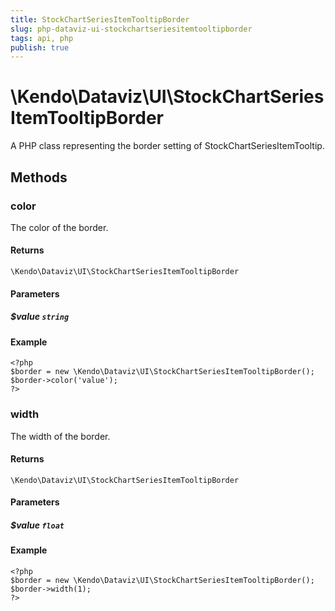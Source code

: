 ```yaml
---
title: StockChartSeriesItemTooltipBorder
slug: php-dataviz-ui-stockchartseriesitemtooltipborder
tags: api, php
publish: true
---
```


# \Kendo\Dataviz\UI\StockChartSeriesItemTooltipBorder

A PHP class representing the border setting of StockChartSeriesItemTooltip.


## Methods

### color
The color of the border.

#### Returns
`\Kendo\Dataviz\UI\StockChartSeriesItemTooltipBorder`

#### Parameters

##### $value `string`



#### Example 
    <?php
    $border = new \Kendo\Dataviz\UI\StockChartSeriesItemTooltipBorder();
    $border->color('value');
    ?>

### width
The width of the border.

#### Returns
`\Kendo\Dataviz\UI\StockChartSeriesItemTooltipBorder`

#### Parameters

##### $value `float`



#### Example 
    <?php
    $border = new \Kendo\Dataviz\UI\StockChartSeriesItemTooltipBorder();
    $border->width(1);
    ?>

 
